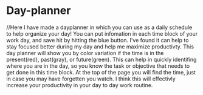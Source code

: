 # Day-planner
//Here I have made a dayplanner in which you can use as a daily schedule to help organize your day!
You can put infomation in each time block of your work day, and save hit by hitting the blue button.
I've found it can help to stay focused better during my day and help me maximize productivty. 
This day planner will show you by color variation if the time is in the present(red), past(gray),
or future(green). This can help in quickly identifing where you are in the day, so you know the task
or objective that needs to get done in this time block. At the top of the page you will find the time, 
just in case you may have forgetten you watch. I think this will effectivly increase your productivity in
your day to day work routine. 
